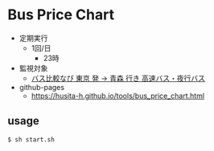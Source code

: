 # Bus Price Chart

- 定期実行
    - 1回/日
        - 23時
- 監視対象
    - [バス比較なび 東京 発 → 青森 行き 高速バス・夜行バス](https://www.bushikaku.net/search/tokyo_aomori)
- github-pages
    - https://husita-h.github.io/tools/bus_price_chart.html

## usage

```bash
$ sh start.sh
```

